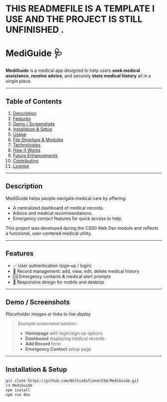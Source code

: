 # THIS READMEFILE IS A TEMPLATE I USE AND THE PROJECT IS STILL UNFINISHED .


# MediGuide 🩺

**MediGuide** is a medical app designed to help users **seek medical assistance**, **receive advice**, and securely **store medical history** all in a single place.

---

## Table of Contents
1. [Description](#description)  
2. [Features](#features)  
3. [Demo / Screenshots](#demo--screenshots)  
4. [Installation & Setup](#installation--setup)  
5. [Usage](#usage)  
6. [File Structure & Modules](#file-structure--modules)  
7. [Technologies](#technologies)  
8. [How It Works](#how-it-works)  
9. [Future Enhancements](#future-enhancements)  
10. [Contributing](#contributing)  
11. [License](#license)

---

## Description
MediGuide helps people navigate medical care by offering:
- A centralized dashboard of medical records.
- Advice and medical recommendations.
- Emergency contact features for quick access to help.

This project was developed during the CS50 Web Dev module and reflects a functional, user-centered medical utility.

---

## Features
- ✅ User authentication (sign‑up / login)  
- 📁 Record management: add, view, edit, delete medical history  
- 🆘 Emergency contacts & medical alert prompts  
- 📱 Responsive design for mobile and desktop

---

## Demo / Screenshots
*Placeholder images or links to live deploy*

> *Example screenshot section:*
> - **Homepage** with login/sign‑up options  
> - **Dashboard** displaying medical records  
> - **Add Record** form  
> - **Emergency Contact** setup page

---

## Installation & Setup

```bash
git clone https://github.com/BelhiaSofianeCS50/MediGuide.git
cd MediGuide
npm install
npm run dev
